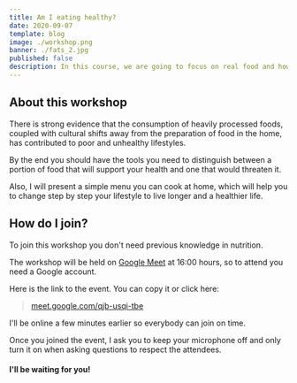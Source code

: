 ```yaml
---
title: Am I eating healthy?
date: 2020-09-07
template: blog
image: ./workshop.png
banner: ./fats_2.jpg
published: false
description: In this course, we are going to focus on real food and how to identify if we are missing nutrients in our diet
---
```


## About this workshop

There is strong evidence that the consumption of heavily processed foods, coupled with cultural shifts away from the preparation of food in the home, has contributed to poor and unhealthy lifestyles.

By the end you should have the tools you need to distinguish between a portion of food that will support your health and one that would threaten it.

Also, I will present a simple menu you can cook at home, which will help you to change step by step your lifestyle to live longer and a healthier life.

## How do I join?

To join this workshop you don't need previous knowledge in nutrition.

The workshop will be held on [Google Meet](https://meet.google.com) at 16:00 hours, so to attend you need a Google account.

Here is the link to the event. You can copy it or click here:

> <a href="https://meet.google.com/qjb-usqi-tbe" target="_blank" rel="noopener noreferrer">meet.google.com/qjb-usqi-tbe</a>

I'll be online a few minutes earlier so everybody can join on time.

Once you joined the event, I ask you to keep your microphone off and only turn it on when asking questions to respect the attendees.

#### I'll be waiting for you!
